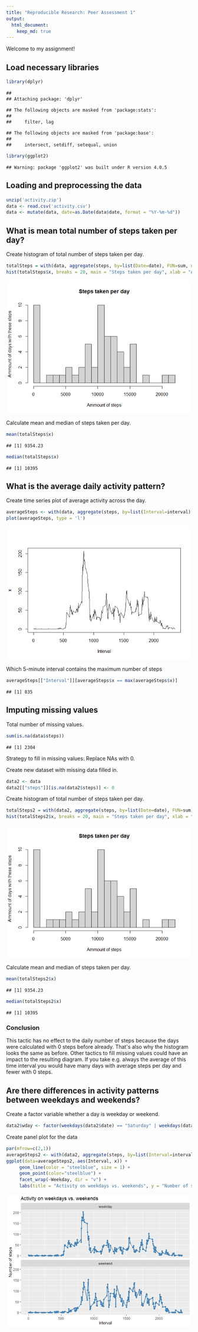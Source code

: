 ```yaml
---
title: "Reproducible Research: Peer Assessment 1"
output: 
  html_document:
    keep_md: true
---
```


Welcome to my assignment!

## Load necessary libraries


```r
library(dplyr)
```

```
## 
## Attaching package: 'dplyr'
```

```
## The following objects are masked from 'package:stats':
## 
##     filter, lag
```

```
## The following objects are masked from 'package:base':
## 
##     intersect, setdiff, setequal, union
```

```r
library(ggplot2)
```

```
## Warning: package 'ggplot2' was built under R version 4.0.5
```

## Loading and preprocessing the data


```r
unzip('activity.zip')
data <- read.csv('activity.csv')
data <- mutate(data, date=as.Date(data$date, format = "%Y-%m-%d"))
```

## What is mean total number of steps taken per day?

Create histogram of total number of steps taken per day.

```r
totalSteps = with(data, aggregate(steps, by=list(Date=date), FUN=sum, na.rm=TRUE))
hist(totalSteps$x, breaks = 20, main = "Steps taken per day", xlab = "Ammount of steps", ylab = "Ammount of days with these steps")
```

![](PA1_template_files/figure-html/unnamed-chunk-3-1.png)<!-- -->

Calculate mean and median of steps taken per day.

```r
mean(totalSteps$x)
```

```
## [1] 9354.23
```

```r
median(totalSteps$x)
```

```
## [1] 10395
```

## What is the average daily activity pattern?

Create time series plot of average activity across the day.

```r
averageSteps <- with(data, aggregate(steps, by=list(Interval=interval), FUN=mean, na.rm=TRUE))
plot(averageSteps, type = 'l')
```

![](PA1_template_files/figure-html/unnamed-chunk-5-1.png)<!-- -->

Which 5-minute interval contains the maximum number of steps

```r
averageSteps[["Interval"]][averageSteps$x == max(averageSteps$x)]
```

```
## [1] 835
```

## Imputing missing values

Total number of missing values.

```r
sum(is.na(data$steps))
```

```
## [1] 2304
```

Strategy to fill in missing values: Replace NAs with 0.

Create new dataset with missing data filled in.

```r
data2 <- data
data2[["steps"]][is.na(data2$steps)] <- 0
```

Create histogram of total number of steps taken per day.

```r
totalSteps2 = with(data2, aggregate(steps, by=list(Date=date), FUN=sum))
hist(totalSteps2$x, breaks = 20, main = "Steps taken per day", xlab = "Ammount of steps", ylab = "Ammount of days with these steps")
```

![](PA1_template_files/figure-html/unnamed-chunk-9-1.png)<!-- -->

Calculate mean and median of steps taken per day.

```r
mean(totalSteps2$x)
```

```
## [1] 9354.23
```

```r
median(totalSteps2$x)
```

```
## [1] 10395
```

### Conclusion

This tactic has no effect to the daily number of steps because the days were calculated with 0 steps before already.
That's also why the histogram looks the same as before.
Other tactics to fill missing values could have an impact to the resulting diagram. If you take e.g. always the average of this time interval you would have many days with average steps per day and fewer with 0 steps.


## Are there differences in activity patterns between weekdays and weekends?

Create a factor variable whether a day is weekday or weekend.

```r
data2$wday <- factor(weekdays(data2$date) == "Saturday" | weekdays(data2$date) == "Sunday", labels = c("weekday", "weekend"))
```

Create panel plot for the data

```r
par(mfrow=c(2,1))
averageSteps2 <- with(data2, aggregate(steps, by=list(Interval=interval, Weekday=wday), FUN=mean))
ggplot(data=averageSteps2, aes(Interval, x)) +
     geom_line(color = "steelblue", size = 1) +
     geom_point(color="steelblue") +
     facet_wrap(~Weekday, dir = "v") +
     labs(title = "Activity on weekdays vs. weekends", y = "Number of steps", x = "Interval")
```

![](PA1_template_files/figure-html/unnamed-chunk-12-1.png)<!-- -->

